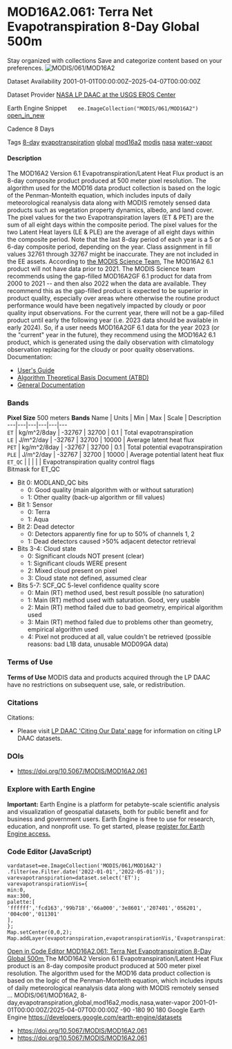  
#  MOD16A2.061: Terra Net Evapotranspiration 8-Day Global 500m 
Stay organized with collections  Save and categorize content based on your preferences. 
![MODIS/061/MOD16A2](https://developers.google.com/earth-engine/datasets/images/MODIS/MODIS_061_MOD16A2_sample.png) 

Dataset Availability
    2001-01-01T00:00:00Z–2025-04-07T00:00:00Z 

Dataset Provider
     [ NASA LP DAAC at the USGS EROS Center ](https://doi.org/10.5067/MODIS/MOD16A2.061) 

Earth Engine Snippet
     `    ee.ImageCollection("MODIS/061/MOD16A2")   ` [ open_in_new ](https://code.earthengine.google.com/?scriptPath=Examples:Datasets/MODIS/MODIS_061_MOD16A2) 

Cadence
    8 Days 

Tags
     [8-day](https://developers.google.com/earth-engine/datasets/tags/8-day) [evapotranspiration](https://developers.google.com/earth-engine/datasets/tags/evapotranspiration) [global](https://developers.google.com/earth-engine/datasets/tags/global) [mod16a2](https://developers.google.com/earth-engine/datasets/tags/mod16a2) [modis](https://developers.google.com/earth-engine/datasets/tags/modis) [nasa](https://developers.google.com/earth-engine/datasets/tags/nasa) [water-vapor](https://developers.google.com/earth-engine/datasets/tags/water-vapor)
#### Description
The MOD16A2 Version 6.1 Evapotranspiration/Latent Heat Flux product is an 8-day composite product produced at 500 meter pixel resolution. The algorithm used for the MOD16 data product collection is based on the logic of the Penman-Monteith equation, which includes inputs of daily meteorological reanalysis data along with MODIS remotely sensed data products such as vegetation property dynamics, albedo, and land cover.
The pixel values for the two Evapotranspiration layers (ET & PET) are the sum of all eight days within the composite period. The pixel values for the two Latent Heat layers (LE & PLE) are the average of all eight days within the composite period. Note that the last 8-day period of each year is a 5 or 6-day composite period, depending on the year.
Class assignment in fill values 32761 through 32767 might be inaccurate. They are not included in the EE assets.
According to [the MODIS Science Team](https://forum.earthdata.nasa.gov/viewtopic.php?p=15070#p15070), The MOD16A2 6.1 product will not have data prior to 2021. The MODIS Science team recommends using the gap-filled MOD16A2GF 6.1 product for data from 2000 to 2021 -- and then also 2022 when the data are available. They recommend this as the gap-filled product is expected to be superior in product quality, especially over areas where otherwise the routine product performance would have been negatively impacted by cloudy or poor quality input observations. For the current year, there will not be a gap-filled product until early the following year (i.e. 2023 data should be available in early 2024). So, if a user needs MOD16A2GF 6.1 data for the year 2023 (or the "current" year in the future), they recommend using the MOD16A2 6.1 product, which is generated using the daily observation with climatology observation replacing for the cloudy or poor quality observations.
Documentation:
  * [User's Guide](https://lpdaac.usgs.gov/documents/494/MOD16_User_Guide_V6.pdf)
  * [Algorithm Theoretical Basis Document (ATBD)](https://lpdaac.usgs.gov/documents/93/MOD16_ATBD.pdf)
  * [General Documentation](https://ladsweb.modaps.eosdis.nasa.gov/filespec/MODIS/6/MOD16A2)


### Bands
**Pixel Size** 500 meters 
**Bands**
Name | Units | Min | Max | Scale | Description  
---|---|---|---|---|---  
`ET` | kg/m^2/8day |  -32767  |  32700  | 0.1 | Total evapotranspiration  
`LE` | J/m^2/day |  -32767  |  32700  | 10000 | Average latent heat flux  
`PET` | kg/m^2/8day |  -32767  |  32700  | 0.1 | Total potential evapotranspiration  
`PLE` | J/m^2/day |  -32767  |  32700  | 10000 | Average potential latent heat flux  
`ET_QC` |  |  |  |  | Evapotranspiration quality control flags  
Bitmask for ET_QC
  * Bit 0: MODLAND_QC bits 
    * 0: Good quality (main algorithm with or without saturation)
    * 1: Other quality (back-up algorithm or fill values)
  * Bit 1: Sensor 
    * 0: Terra
    * 1: Aqua
  * Bit 2: Dead detector 
    * 0: Detectors apparently fine for up to 50% of channels 1, 2
    * 1: Dead detectors caused >50% adjacent detector retrieval
  * Bits 3-4: Cloud state 
    * 0: Significant clouds NOT present (clear)
    * 1: Significant clouds WERE present
    * 2: Mixed cloud present on pixel
    * 3: Cloud state not defined, assumed clear
  * Bits 5-7: SCF_QC 5-level confidence quality score 
    * 0: Main (RT) method used, best result possible (no saturation)
    * 1: Main (RT) method used with saturation. Good, very usable
    * 2: Main (RT) method failed due to bad geometry, empirical algorithm used
    * 3: Main (RT) method failed due to problems other than geometry, empirical algorithm used
    * 4: Pixel not produced at all, value couldn't be retrieved (possible reasons: bad L1B data, unusable MOD09GA data)

  
### Terms of Use
**Terms of Use**
MODIS data and products acquired through the LP DAAC have no restrictions on subsequent use, sale, or redistribution.
### Citations
Citations:
  * Please visit [LP DAAC 'Citing Our Data' page](https://lpdaac.usgs.gov/citing_our_data) for information on citing LP DAAC datasets.


### DOIs
  * [ https://doi.org/10.5067/MODIS/MOD16A2.061 ](https://doi.org/10.5067/MODIS/MOD16A2.061)


### Explore with Earth Engine
**Important:** Earth Engine is a platform for petabyte-scale scientific analysis and visualization of geospatial datasets, both for public benefit and for business and government users. Earth Engine is free to use for research, education, and nonprofit use. To get started, please [register for Earth Engine access.](https://console.cloud.google.com/earth-engine)
### Code Editor (JavaScript)
```
vardataset=ee.ImageCollection('MODIS/061/MOD16A2')
.filter(ee.Filter.date('2022-01-01','2022-05-01'));
varevapotranspiration=dataset.select('ET');
varevapotranspirationVis={
min:0,
max:300,
palette:[
'ffffff','fcd163','99b718','66a000','3e8601','207401','056201',
'004c00','011301'
],
};
Map.setCenter(0,0,2);
Map.addLayer(evapotranspiration,evapotranspirationVis,'Evapotranspiration');
```
[ Open in Code Editor ](https://code.earthengine.google.com/?scriptPath=Examples:Datasets/MODIS/MODIS_061_MOD16A2)
[ MOD16A2.061: Terra Net Evapotranspiration 8-Day Global 500m ](https://developers.google.com/earth-engine/datasets/catalog/MODIS_061_MOD16A2)
The MOD16A2 Version 6.1 Evapotranspiration/Latent Heat Flux product is an 8-day composite product produced at 500 meter pixel resolution. The algorithm used for the MOD16 data product collection is based on the logic of the Penman-Monteith equation, which includes inputs of daily meteorological reanalysis data along with MODIS remotely sensed …
MODIS/061/MOD16A2, 8-day,evapotranspiration,global,mod16a2,modis,nasa,water-vapor 
2001-01-01T00:00:00Z/2025-04-07T00:00:00Z
-90 -180 90 180 
Google Earth Engine
https://developers.google.com/earth-engine/datasets
  * [ https://doi.org/10.5067/MODIS/MOD16A2.061 ](https://doi.org/https://doi.org/10.5067/MODIS/MOD16A2.061)
  * [ https://doi.org/10.5067/MODIS/MOD16A2.061 ](https://doi.org/https://developers.google.com/earth-engine/datasets/catalog/MODIS_061_MOD16A2)


